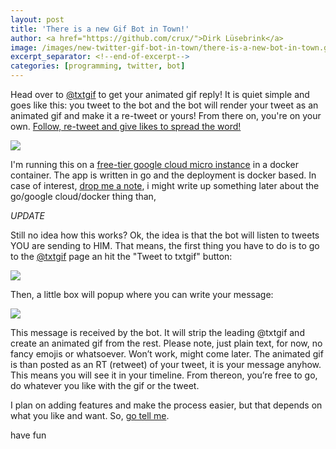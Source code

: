 ```yaml
---
layout: post
title: 'There is a new Gif Bot in Town!'
author: <a href="https://github.com/crux/">Dirk Lüsebrink</a>
image: /images/new-twitter-gif-bot-in-town/there-is-a-new-bot-in-town.gif
excerpt_separator: <!--end-of-excerpt-->
categories: [programming, twitter, bot]
---
```

Head over to [@txtgif] to get your animated gif reply! It is quiet simple and
goes like this: you tweet to the bot and the bot will render your tweet as an
animated gif and make it a re-tweet or yours! From there on, you're on your
own. [Follow, re-tweet and give likes to spread the word!][@txtgif]

![]({{site.url}}/images/new-twitter-gif-bot-in-town/there-is-a-new-bot-in-town.gif)


<!--end-of-excerpt-->
I'm running this on a [free-tier google cloud micro instance] in a docker container. The app is written in go and the deployment is docker based. In case of interest, [drop me a note], i might write up something later about the go/google cloud/docker thing than, 

_UPDATE_

Still no idea how this works? Ok, the idea is that the bot will listen to tweets YOU are sending to HIM. That means, the first thing you have to do is to go to the [@txtgif] page an hit the "Tweet to txtgif" button:

![]({{site.url}}/images/new-twitter-gif-bot-in-town/tweet-to-button.jpg)

Then, a little box will popup where you can write your message:

![]({{site.url}}/images/new-twitter-gif-bot-in-town/tweet-box.png)

This message is received by the bot. It will strip the leading @txtgif and create an animated gif from the rest. Please note, just plain text, for now, no fancy emojis or whatsoever. Won’t work, might come later. The animated gif is than posted as an RT (retweet) of your tweet, it is your message anyhow. This means you will see it in your timeline. From thereon, you’re free to go, do whatever you like with the gif or the tweet.

I plan on adding features and make the process easier, but that depends on what you like and want. So, [go tell me][drop me a note].

have fun

[@txtgif]: https://twitter.com/txtgif
[free-tier google cloud micro instance]: https://cloud.google.com/free/ 
[drop me a note]: /about
